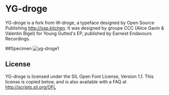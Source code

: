 # YG-droge
 YG-droge is a fork from W-droge, a typeface designed by Open Source Publishing http://osp.kitchen. It was designed by groupe CCC (Alice Gavin & Valentin Bigel) for Young Gutted's EP, published by Earnest Endavours Recordings.

##Specimen
![yg-droge1](hhttps://rawgit.com/groupeccc/YG-droge/blob/master/documentation/yg-droge.svg)


## License

YG-droge is licensed under the SIL Open Font License, Version 1.1.
This license is copied below, and is also available with a FAQ at
http://scripts.sil.org/OFL

